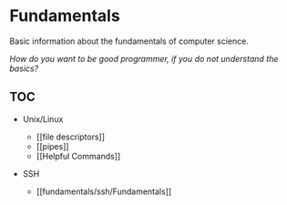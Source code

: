 # Fundamentals
Basic information about the fundamentals of computer science. 

*How do you want to be good programmer, if you do not understand the basics?*

## TOC
- Unix/Linux
	 * [[file descriptors]]
	 * [[pipes]]
	 * [[Helpful Commands]]

- SSH
	* [[fundamentals/ssh/Fundamentals]]